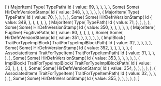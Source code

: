 [
    (
        MajorItem(
            Type(
                TypePath(
                    Id {
                        value: 69,
                    },
                ),
            ),
        ),
        Some(
            Some(
                HirDefnVersionStamp(
                    Id {
                        value: 348,
                    },
                ),
            ),
        ),
    ),
    (
        MajorItem(
            Type(
                TypePath(
                    Id {
                        value: 70,
                    },
                ),
            ),
        ),
        Some(
            Some(
                HirDefnVersionStamp(
                    Id {
                        value: 349,
                    },
                ),
            ),
        ),
    ),
    (
        MajorItem(
            Type(
                TypePath(
                    Id {
                        value: 71,
                    },
                ),
            ),
        ),
        Some(
            Some(
                HirDefnVersionStamp(
                    Id {
                        value: 350,
                    },
                ),
            ),
        ),
    ),
    (
        MajorItem(
            Fugitive(
                FugitivePath(
                    Id {
                        value: 80,
                    },
                ),
            ),
        ),
        Some(
            Some(
                HirDefnVersionStamp(
                    Id {
                        value: 351,
                    },
                ),
            ),
        ),
    ),
    (
        ImplBlock(
            TraitForTypeImplBlock(
                TraitForTypeImplBlockPath(
                    Id {
                        value: 32,
                    },
                ),
            ),
        ),
        Some(
            Some(
                HirDefnVersionStamp(
                    Id {
                        value: 352,
                    },
                ),
            ),
        ),
    ),
    (
        AssociatedItem(
            TraitForTypeItem(
                TraitForTypeItemPath(
                    Id {
                        value: 31,
                    },
                ),
            ),
        ),
        Some(
            Some(
                HirDefnVersionStamp(
                    Id {
                        value: 353,
                    },
                ),
            ),
        ),
    ),
    (
        ImplBlock(
            TraitForTypeImplBlock(
                TraitForTypeImplBlockPath(
                    Id {
                        value: 33,
                    },
                ),
            ),
        ),
        Some(
            Some(
                HirDefnVersionStamp(
                    Id {
                        value: 354,
                    },
                ),
            ),
        ),
    ),
    (
        AssociatedItem(
            TraitForTypeItem(
                TraitForTypeItemPath(
                    Id {
                        value: 32,
                    },
                ),
            ),
        ),
        Some(
            Some(
                HirDefnVersionStamp(
                    Id {
                        value: 355,
                    },
                ),
            ),
        ),
    ),
]